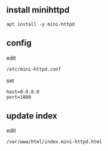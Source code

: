 ## install minihttpd
```
apt install -y mini-httpd
```

## config
edit
```
/etc/mini-httpd.conf
```

set
```
host=0.0.0.0
port=1080
```


## update index
edit
```
/var/www/html/index.mini-httpd.html
```
